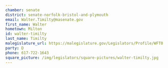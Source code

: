 ```yaml
---
chamber: senate
district: senate-norfolk-bristol-and-plymouth
email: Walter.Timilty@masenate.gov
first_name: Walter
hometown: Milton
id: walter-timilty
last_name: Timilty
malegislature_url: https://malegislature.gov/Legislators/Profile/WFT0
party: D
phone: 617-722-1643
square_picture: /img/legislators/square-pictures/walter-timilty.jpg
---
```

